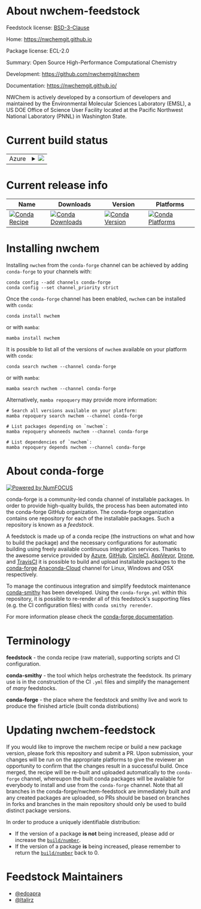 About nwchem-feedstock
======================

Feedstock license: [BSD-3-Clause](https://github.com/conda-forge/nwchem-feedstock/blob/main/LICENSE.txt)

Home: https://nwchemgit.github.io

Package license: ECL-2.0

Summary: Open Source High-Performance Computational Chemistry

Development: https://github.com/nwchemgit/nwchem

Documentation: https://nwchemgit.github.io/

NWChem is actively developed by a consortium of developers and maintained by the Environmental Molecular Sciences Laboratory (EMSL), a US DOE Office of Science User Facility located at the Pacific Northwest National Laboratory (PNNL) in Washington State.


Current build status
====================


<table>
    
  <tr>
    <td>Azure</td>
    <td>
      <details>
        <summary>
          <a href="https://dev.azure.com/conda-forge/feedstock-builds/_build/latest?definitionId=12742&branchName=main">
            <img src="https://dev.azure.com/conda-forge/feedstock-builds/_apis/build/status/nwchem-feedstock?branchName=main">
          </a>
        </summary>
        <table>
          <thead><tr><th>Variant</th><th>Status</th></tr></thead>
          <tbody><tr>
              <td>linux_64_armci_networkmpi_prpython3.10.____cpython</td>
              <td>
                <a href="https://dev.azure.com/conda-forge/feedstock-builds/_build/latest?definitionId=12742&branchName=main">
                  <img src="https://dev.azure.com/conda-forge/feedstock-builds/_apis/build/status/nwchem-feedstock?branchName=main&jobName=linux&configuration=linux%20linux_64_armci_networkmpi_prpython3.10.____cpython" alt="variant">
                </a>
              </td>
            </tr><tr>
              <td>linux_64_armci_networkmpi_prpython3.11.____cpython</td>
              <td>
                <a href="https://dev.azure.com/conda-forge/feedstock-builds/_build/latest?definitionId=12742&branchName=main">
                  <img src="https://dev.azure.com/conda-forge/feedstock-builds/_apis/build/status/nwchem-feedstock?branchName=main&jobName=linux&configuration=linux%20linux_64_armci_networkmpi_prpython3.11.____cpython" alt="variant">
                </a>
              </td>
            </tr><tr>
              <td>linux_64_armci_networkmpi_prpython3.12.____cpython</td>
              <td>
                <a href="https://dev.azure.com/conda-forge/feedstock-builds/_build/latest?definitionId=12742&branchName=main">
                  <img src="https://dev.azure.com/conda-forge/feedstock-builds/_apis/build/status/nwchem-feedstock?branchName=main&jobName=linux&configuration=linux%20linux_64_armci_networkmpi_prpython3.12.____cpython" alt="variant">
                </a>
              </td>
            </tr><tr>
              <td>linux_64_armci_networkmpi_prpython3.8.____cpython</td>
              <td>
                <a href="https://dev.azure.com/conda-forge/feedstock-builds/_build/latest?definitionId=12742&branchName=main">
                  <img src="https://dev.azure.com/conda-forge/feedstock-builds/_apis/build/status/nwchem-feedstock?branchName=main&jobName=linux&configuration=linux%20linux_64_armci_networkmpi_prpython3.8.____cpython" alt="variant">
                </a>
              </td>
            </tr><tr>
              <td>linux_64_armci_networkmpi_prpython3.9.____cpython</td>
              <td>
                <a href="https://dev.azure.com/conda-forge/feedstock-builds/_build/latest?definitionId=12742&branchName=main">
                  <img src="https://dev.azure.com/conda-forge/feedstock-builds/_apis/build/status/nwchem-feedstock?branchName=main&jobName=linux&configuration=linux%20linux_64_armci_networkmpi_prpython3.9.____cpython" alt="variant">
                </a>
              </td>
            </tr><tr>
              <td>linux_64_armci_networkmpi_tspython3.10.____cpython</td>
              <td>
                <a href="https://dev.azure.com/conda-forge/feedstock-builds/_build/latest?definitionId=12742&branchName=main">
                  <img src="https://dev.azure.com/conda-forge/feedstock-builds/_apis/build/status/nwchem-feedstock?branchName=main&jobName=linux&configuration=linux%20linux_64_armci_networkmpi_tspython3.10.____cpython" alt="variant">
                </a>
              </td>
            </tr><tr>
              <td>linux_64_armci_networkmpi_tspython3.11.____cpython</td>
              <td>
                <a href="https://dev.azure.com/conda-forge/feedstock-builds/_build/latest?definitionId=12742&branchName=main">
                  <img src="https://dev.azure.com/conda-forge/feedstock-builds/_apis/build/status/nwchem-feedstock?branchName=main&jobName=linux&configuration=linux%20linux_64_armci_networkmpi_tspython3.11.____cpython" alt="variant">
                </a>
              </td>
            </tr><tr>
              <td>linux_64_armci_networkmpi_tspython3.12.____cpython</td>
              <td>
                <a href="https://dev.azure.com/conda-forge/feedstock-builds/_build/latest?definitionId=12742&branchName=main">
                  <img src="https://dev.azure.com/conda-forge/feedstock-builds/_apis/build/status/nwchem-feedstock?branchName=main&jobName=linux&configuration=linux%20linux_64_armci_networkmpi_tspython3.12.____cpython" alt="variant">
                </a>
              </td>
            </tr><tr>
              <td>linux_64_armci_networkmpi_tspython3.8.____cpython</td>
              <td>
                <a href="https://dev.azure.com/conda-forge/feedstock-builds/_build/latest?definitionId=12742&branchName=main">
                  <img src="https://dev.azure.com/conda-forge/feedstock-builds/_apis/build/status/nwchem-feedstock?branchName=main&jobName=linux&configuration=linux%20linux_64_armci_networkmpi_tspython3.8.____cpython" alt="variant">
                </a>
              </td>
            </tr><tr>
              <td>linux_64_armci_networkmpi_tspython3.9.____cpython</td>
              <td>
                <a href="https://dev.azure.com/conda-forge/feedstock-builds/_build/latest?definitionId=12742&branchName=main">
                  <img src="https://dev.azure.com/conda-forge/feedstock-builds/_apis/build/status/nwchem-feedstock?branchName=main&jobName=linux&configuration=linux%20linux_64_armci_networkmpi_tspython3.9.____cpython" alt="variant">
                </a>
              </td>
            </tr><tr>
              <td>linux_aarch64_armci_networkmpi_prpython3.10.____cpython</td>
              <td>
                <a href="https://dev.azure.com/conda-forge/feedstock-builds/_build/latest?definitionId=12742&branchName=main">
                  <img src="https://dev.azure.com/conda-forge/feedstock-builds/_apis/build/status/nwchem-feedstock?branchName=main&jobName=linux&configuration=linux%20linux_aarch64_armci_networkmpi_prpython3.10.____cpython" alt="variant">
                </a>
              </td>
            </tr><tr>
              <td>linux_aarch64_armci_networkmpi_prpython3.11.____cpython</td>
              <td>
                <a href="https://dev.azure.com/conda-forge/feedstock-builds/_build/latest?definitionId=12742&branchName=main">
                  <img src="https://dev.azure.com/conda-forge/feedstock-builds/_apis/build/status/nwchem-feedstock?branchName=main&jobName=linux&configuration=linux%20linux_aarch64_armci_networkmpi_prpython3.11.____cpython" alt="variant">
                </a>
              </td>
            </tr><tr>
              <td>linux_aarch64_armci_networkmpi_prpython3.12.____cpython</td>
              <td>
                <a href="https://dev.azure.com/conda-forge/feedstock-builds/_build/latest?definitionId=12742&branchName=main">
                  <img src="https://dev.azure.com/conda-forge/feedstock-builds/_apis/build/status/nwchem-feedstock?branchName=main&jobName=linux&configuration=linux%20linux_aarch64_armci_networkmpi_prpython3.12.____cpython" alt="variant">
                </a>
              </td>
            </tr><tr>
              <td>linux_aarch64_armci_networkmpi_prpython3.8.____cpython</td>
              <td>
                <a href="https://dev.azure.com/conda-forge/feedstock-builds/_build/latest?definitionId=12742&branchName=main">
                  <img src="https://dev.azure.com/conda-forge/feedstock-builds/_apis/build/status/nwchem-feedstock?branchName=main&jobName=linux&configuration=linux%20linux_aarch64_armci_networkmpi_prpython3.8.____cpython" alt="variant">
                </a>
              </td>
            </tr><tr>
              <td>linux_aarch64_armci_networkmpi_prpython3.9.____cpython</td>
              <td>
                <a href="https://dev.azure.com/conda-forge/feedstock-builds/_build/latest?definitionId=12742&branchName=main">
                  <img src="https://dev.azure.com/conda-forge/feedstock-builds/_apis/build/status/nwchem-feedstock?branchName=main&jobName=linux&configuration=linux%20linux_aarch64_armci_networkmpi_prpython3.9.____cpython" alt="variant">
                </a>
              </td>
            </tr><tr>
              <td>linux_aarch64_armci_networkmpi_tspython3.10.____cpython</td>
              <td>
                <a href="https://dev.azure.com/conda-forge/feedstock-builds/_build/latest?definitionId=12742&branchName=main">
                  <img src="https://dev.azure.com/conda-forge/feedstock-builds/_apis/build/status/nwchem-feedstock?branchName=main&jobName=linux&configuration=linux%20linux_aarch64_armci_networkmpi_tspython3.10.____cpython" alt="variant">
                </a>
              </td>
            </tr><tr>
              <td>linux_aarch64_armci_networkmpi_tspython3.11.____cpython</td>
              <td>
                <a href="https://dev.azure.com/conda-forge/feedstock-builds/_build/latest?definitionId=12742&branchName=main">
                  <img src="https://dev.azure.com/conda-forge/feedstock-builds/_apis/build/status/nwchem-feedstock?branchName=main&jobName=linux&configuration=linux%20linux_aarch64_armci_networkmpi_tspython3.11.____cpython" alt="variant">
                </a>
              </td>
            </tr><tr>
              <td>linux_aarch64_armci_networkmpi_tspython3.12.____cpython</td>
              <td>
                <a href="https://dev.azure.com/conda-forge/feedstock-builds/_build/latest?definitionId=12742&branchName=main">
                  <img src="https://dev.azure.com/conda-forge/feedstock-builds/_apis/build/status/nwchem-feedstock?branchName=main&jobName=linux&configuration=linux%20linux_aarch64_armci_networkmpi_tspython3.12.____cpython" alt="variant">
                </a>
              </td>
            </tr><tr>
              <td>linux_aarch64_armci_networkmpi_tspython3.8.____cpython</td>
              <td>
                <a href="https://dev.azure.com/conda-forge/feedstock-builds/_build/latest?definitionId=12742&branchName=main">
                  <img src="https://dev.azure.com/conda-forge/feedstock-builds/_apis/build/status/nwchem-feedstock?branchName=main&jobName=linux&configuration=linux%20linux_aarch64_armci_networkmpi_tspython3.8.____cpython" alt="variant">
                </a>
              </td>
            </tr><tr>
              <td>linux_aarch64_armci_networkmpi_tspython3.9.____cpython</td>
              <td>
                <a href="https://dev.azure.com/conda-forge/feedstock-builds/_build/latest?definitionId=12742&branchName=main">
                  <img src="https://dev.azure.com/conda-forge/feedstock-builds/_apis/build/status/nwchem-feedstock?branchName=main&jobName=linux&configuration=linux%20linux_aarch64_armci_networkmpi_tspython3.9.____cpython" alt="variant">
                </a>
              </td>
            </tr><tr>
              <td>linux_ppc64le_armci_networkmpi_prpython3.10.____cpython</td>
              <td>
                <a href="https://dev.azure.com/conda-forge/feedstock-builds/_build/latest?definitionId=12742&branchName=main">
                  <img src="https://dev.azure.com/conda-forge/feedstock-builds/_apis/build/status/nwchem-feedstock?branchName=main&jobName=linux&configuration=linux%20linux_ppc64le_armci_networkmpi_prpython3.10.____cpython" alt="variant">
                </a>
              </td>
            </tr><tr>
              <td>linux_ppc64le_armci_networkmpi_prpython3.11.____cpython</td>
              <td>
                <a href="https://dev.azure.com/conda-forge/feedstock-builds/_build/latest?definitionId=12742&branchName=main">
                  <img src="https://dev.azure.com/conda-forge/feedstock-builds/_apis/build/status/nwchem-feedstock?branchName=main&jobName=linux&configuration=linux%20linux_ppc64le_armci_networkmpi_prpython3.11.____cpython" alt="variant">
                </a>
              </td>
            </tr><tr>
              <td>linux_ppc64le_armci_networkmpi_prpython3.12.____cpython</td>
              <td>
                <a href="https://dev.azure.com/conda-forge/feedstock-builds/_build/latest?definitionId=12742&branchName=main">
                  <img src="https://dev.azure.com/conda-forge/feedstock-builds/_apis/build/status/nwchem-feedstock?branchName=main&jobName=linux&configuration=linux%20linux_ppc64le_armci_networkmpi_prpython3.12.____cpython" alt="variant">
                </a>
              </td>
            </tr><tr>
              <td>linux_ppc64le_armci_networkmpi_prpython3.8.____cpython</td>
              <td>
                <a href="https://dev.azure.com/conda-forge/feedstock-builds/_build/latest?definitionId=12742&branchName=main">
                  <img src="https://dev.azure.com/conda-forge/feedstock-builds/_apis/build/status/nwchem-feedstock?branchName=main&jobName=linux&configuration=linux%20linux_ppc64le_armci_networkmpi_prpython3.8.____cpython" alt="variant">
                </a>
              </td>
            </tr><tr>
              <td>linux_ppc64le_armci_networkmpi_prpython3.9.____cpython</td>
              <td>
                <a href="https://dev.azure.com/conda-forge/feedstock-builds/_build/latest?definitionId=12742&branchName=main">
                  <img src="https://dev.azure.com/conda-forge/feedstock-builds/_apis/build/status/nwchem-feedstock?branchName=main&jobName=linux&configuration=linux%20linux_ppc64le_armci_networkmpi_prpython3.9.____cpython" alt="variant">
                </a>
              </td>
            </tr><tr>
              <td>linux_ppc64le_armci_networkmpi_tspython3.10.____cpython</td>
              <td>
                <a href="https://dev.azure.com/conda-forge/feedstock-builds/_build/latest?definitionId=12742&branchName=main">
                  <img src="https://dev.azure.com/conda-forge/feedstock-builds/_apis/build/status/nwchem-feedstock?branchName=main&jobName=linux&configuration=linux%20linux_ppc64le_armci_networkmpi_tspython3.10.____cpython" alt="variant">
                </a>
              </td>
            </tr><tr>
              <td>linux_ppc64le_armci_networkmpi_tspython3.11.____cpython</td>
              <td>
                <a href="https://dev.azure.com/conda-forge/feedstock-builds/_build/latest?definitionId=12742&branchName=main">
                  <img src="https://dev.azure.com/conda-forge/feedstock-builds/_apis/build/status/nwchem-feedstock?branchName=main&jobName=linux&configuration=linux%20linux_ppc64le_armci_networkmpi_tspython3.11.____cpython" alt="variant">
                </a>
              </td>
            </tr><tr>
              <td>linux_ppc64le_armci_networkmpi_tspython3.12.____cpython</td>
              <td>
                <a href="https://dev.azure.com/conda-forge/feedstock-builds/_build/latest?definitionId=12742&branchName=main">
                  <img src="https://dev.azure.com/conda-forge/feedstock-builds/_apis/build/status/nwchem-feedstock?branchName=main&jobName=linux&configuration=linux%20linux_ppc64le_armci_networkmpi_tspython3.12.____cpython" alt="variant">
                </a>
              </td>
            </tr><tr>
              <td>linux_ppc64le_armci_networkmpi_tspython3.8.____cpython</td>
              <td>
                <a href="https://dev.azure.com/conda-forge/feedstock-builds/_build/latest?definitionId=12742&branchName=main">
                  <img src="https://dev.azure.com/conda-forge/feedstock-builds/_apis/build/status/nwchem-feedstock?branchName=main&jobName=linux&configuration=linux%20linux_ppc64le_armci_networkmpi_tspython3.8.____cpython" alt="variant">
                </a>
              </td>
            </tr><tr>
              <td>linux_ppc64le_armci_networkmpi_tspython3.9.____cpython</td>
              <td>
                <a href="https://dev.azure.com/conda-forge/feedstock-builds/_build/latest?definitionId=12742&branchName=main">
                  <img src="https://dev.azure.com/conda-forge/feedstock-builds/_apis/build/status/nwchem-feedstock?branchName=main&jobName=linux&configuration=linux%20linux_ppc64le_armci_networkmpi_tspython3.9.____cpython" alt="variant">
                </a>
              </td>
            </tr><tr>
              <td>osx_64_armci_networkmpi_prpython3.10.____cpython</td>
              <td>
                <a href="https://dev.azure.com/conda-forge/feedstock-builds/_build/latest?definitionId=12742&branchName=main">
                  <img src="https://dev.azure.com/conda-forge/feedstock-builds/_apis/build/status/nwchem-feedstock?branchName=main&jobName=osx&configuration=osx%20osx_64_armci_networkmpi_prpython3.10.____cpython" alt="variant">
                </a>
              </td>
            </tr><tr>
              <td>osx_64_armci_networkmpi_prpython3.11.____cpython</td>
              <td>
                <a href="https://dev.azure.com/conda-forge/feedstock-builds/_build/latest?definitionId=12742&branchName=main">
                  <img src="https://dev.azure.com/conda-forge/feedstock-builds/_apis/build/status/nwchem-feedstock?branchName=main&jobName=osx&configuration=osx%20osx_64_armci_networkmpi_prpython3.11.____cpython" alt="variant">
                </a>
              </td>
            </tr><tr>
              <td>osx_64_armci_networkmpi_prpython3.12.____cpython</td>
              <td>
                <a href="https://dev.azure.com/conda-forge/feedstock-builds/_build/latest?definitionId=12742&branchName=main">
                  <img src="https://dev.azure.com/conda-forge/feedstock-builds/_apis/build/status/nwchem-feedstock?branchName=main&jobName=osx&configuration=osx%20osx_64_armci_networkmpi_prpython3.12.____cpython" alt="variant">
                </a>
              </td>
            </tr><tr>
              <td>osx_64_armci_networkmpi_prpython3.8.____cpython</td>
              <td>
                <a href="https://dev.azure.com/conda-forge/feedstock-builds/_build/latest?definitionId=12742&branchName=main">
                  <img src="https://dev.azure.com/conda-forge/feedstock-builds/_apis/build/status/nwchem-feedstock?branchName=main&jobName=osx&configuration=osx%20osx_64_armci_networkmpi_prpython3.8.____cpython" alt="variant">
                </a>
              </td>
            </tr><tr>
              <td>osx_64_armci_networkmpi_prpython3.9.____cpython</td>
              <td>
                <a href="https://dev.azure.com/conda-forge/feedstock-builds/_build/latest?definitionId=12742&branchName=main">
                  <img src="https://dev.azure.com/conda-forge/feedstock-builds/_apis/build/status/nwchem-feedstock?branchName=main&jobName=osx&configuration=osx%20osx_64_armci_networkmpi_prpython3.9.____cpython" alt="variant">
                </a>
              </td>
            </tr><tr>
              <td>osx_64_armci_networkmpi_tspython3.10.____cpython</td>
              <td>
                <a href="https://dev.azure.com/conda-forge/feedstock-builds/_build/latest?definitionId=12742&branchName=main">
                  <img src="https://dev.azure.com/conda-forge/feedstock-builds/_apis/build/status/nwchem-feedstock?branchName=main&jobName=osx&configuration=osx%20osx_64_armci_networkmpi_tspython3.10.____cpython" alt="variant">
                </a>
              </td>
            </tr><tr>
              <td>osx_64_armci_networkmpi_tspython3.11.____cpython</td>
              <td>
                <a href="https://dev.azure.com/conda-forge/feedstock-builds/_build/latest?definitionId=12742&branchName=main">
                  <img src="https://dev.azure.com/conda-forge/feedstock-builds/_apis/build/status/nwchem-feedstock?branchName=main&jobName=osx&configuration=osx%20osx_64_armci_networkmpi_tspython3.11.____cpython" alt="variant">
                </a>
              </td>
            </tr><tr>
              <td>osx_64_armci_networkmpi_tspython3.12.____cpython</td>
              <td>
                <a href="https://dev.azure.com/conda-forge/feedstock-builds/_build/latest?definitionId=12742&branchName=main">
                  <img src="https://dev.azure.com/conda-forge/feedstock-builds/_apis/build/status/nwchem-feedstock?branchName=main&jobName=osx&configuration=osx%20osx_64_armci_networkmpi_tspython3.12.____cpython" alt="variant">
                </a>
              </td>
            </tr><tr>
              <td>osx_64_armci_networkmpi_tspython3.8.____cpython</td>
              <td>
                <a href="https://dev.azure.com/conda-forge/feedstock-builds/_build/latest?definitionId=12742&branchName=main">
                  <img src="https://dev.azure.com/conda-forge/feedstock-builds/_apis/build/status/nwchem-feedstock?branchName=main&jobName=osx&configuration=osx%20osx_64_armci_networkmpi_tspython3.8.____cpython" alt="variant">
                </a>
              </td>
            </tr><tr>
              <td>osx_64_armci_networkmpi_tspython3.9.____cpython</td>
              <td>
                <a href="https://dev.azure.com/conda-forge/feedstock-builds/_build/latest?definitionId=12742&branchName=main">
                  <img src="https://dev.azure.com/conda-forge/feedstock-builds/_apis/build/status/nwchem-feedstock?branchName=main&jobName=osx&configuration=osx%20osx_64_armci_networkmpi_tspython3.9.____cpython" alt="variant">
                </a>
              </td>
            </tr><tr>
              <td>osx_arm64_armci_networkmpi_prpython3.10.____cpython</td>
              <td>
                <a href="https://dev.azure.com/conda-forge/feedstock-builds/_build/latest?definitionId=12742&branchName=main">
                  <img src="https://dev.azure.com/conda-forge/feedstock-builds/_apis/build/status/nwchem-feedstock?branchName=main&jobName=osx&configuration=osx%20osx_arm64_armci_networkmpi_prpython3.10.____cpython" alt="variant">
                </a>
              </td>
            </tr><tr>
              <td>osx_arm64_armci_networkmpi_prpython3.11.____cpython</td>
              <td>
                <a href="https://dev.azure.com/conda-forge/feedstock-builds/_build/latest?definitionId=12742&branchName=main">
                  <img src="https://dev.azure.com/conda-forge/feedstock-builds/_apis/build/status/nwchem-feedstock?branchName=main&jobName=osx&configuration=osx%20osx_arm64_armci_networkmpi_prpython3.11.____cpython" alt="variant">
                </a>
              </td>
            </tr><tr>
              <td>osx_arm64_armci_networkmpi_prpython3.12.____cpython</td>
              <td>
                <a href="https://dev.azure.com/conda-forge/feedstock-builds/_build/latest?definitionId=12742&branchName=main">
                  <img src="https://dev.azure.com/conda-forge/feedstock-builds/_apis/build/status/nwchem-feedstock?branchName=main&jobName=osx&configuration=osx%20osx_arm64_armci_networkmpi_prpython3.12.____cpython" alt="variant">
                </a>
              </td>
            </tr><tr>
              <td>osx_arm64_armci_networkmpi_prpython3.8.____cpython</td>
              <td>
                <a href="https://dev.azure.com/conda-forge/feedstock-builds/_build/latest?definitionId=12742&branchName=main">
                  <img src="https://dev.azure.com/conda-forge/feedstock-builds/_apis/build/status/nwchem-feedstock?branchName=main&jobName=osx&configuration=osx%20osx_arm64_armci_networkmpi_prpython3.8.____cpython" alt="variant">
                </a>
              </td>
            </tr><tr>
              <td>osx_arm64_armci_networkmpi_prpython3.9.____cpython</td>
              <td>
                <a href="https://dev.azure.com/conda-forge/feedstock-builds/_build/latest?definitionId=12742&branchName=main">
                  <img src="https://dev.azure.com/conda-forge/feedstock-builds/_apis/build/status/nwchem-feedstock?branchName=main&jobName=osx&configuration=osx%20osx_arm64_armci_networkmpi_prpython3.9.____cpython" alt="variant">
                </a>
              </td>
            </tr><tr>
              <td>osx_arm64_armci_networkmpi_tspython3.10.____cpython</td>
              <td>
                <a href="https://dev.azure.com/conda-forge/feedstock-builds/_build/latest?definitionId=12742&branchName=main">
                  <img src="https://dev.azure.com/conda-forge/feedstock-builds/_apis/build/status/nwchem-feedstock?branchName=main&jobName=osx&configuration=osx%20osx_arm64_armci_networkmpi_tspython3.10.____cpython" alt="variant">
                </a>
              </td>
            </tr><tr>
              <td>osx_arm64_armci_networkmpi_tspython3.11.____cpython</td>
              <td>
                <a href="https://dev.azure.com/conda-forge/feedstock-builds/_build/latest?definitionId=12742&branchName=main">
                  <img src="https://dev.azure.com/conda-forge/feedstock-builds/_apis/build/status/nwchem-feedstock?branchName=main&jobName=osx&configuration=osx%20osx_arm64_armci_networkmpi_tspython3.11.____cpython" alt="variant">
                </a>
              </td>
            </tr><tr>
              <td>osx_arm64_armci_networkmpi_tspython3.12.____cpython</td>
              <td>
                <a href="https://dev.azure.com/conda-forge/feedstock-builds/_build/latest?definitionId=12742&branchName=main">
                  <img src="https://dev.azure.com/conda-forge/feedstock-builds/_apis/build/status/nwchem-feedstock?branchName=main&jobName=osx&configuration=osx%20osx_arm64_armci_networkmpi_tspython3.12.____cpython" alt="variant">
                </a>
              </td>
            </tr><tr>
              <td>osx_arm64_armci_networkmpi_tspython3.8.____cpython</td>
              <td>
                <a href="https://dev.azure.com/conda-forge/feedstock-builds/_build/latest?definitionId=12742&branchName=main">
                  <img src="https://dev.azure.com/conda-forge/feedstock-builds/_apis/build/status/nwchem-feedstock?branchName=main&jobName=osx&configuration=osx%20osx_arm64_armci_networkmpi_tspython3.8.____cpython" alt="variant">
                </a>
              </td>
            </tr><tr>
              <td>osx_arm64_armci_networkmpi_tspython3.9.____cpython</td>
              <td>
                <a href="https://dev.azure.com/conda-forge/feedstock-builds/_build/latest?definitionId=12742&branchName=main">
                  <img src="https://dev.azure.com/conda-forge/feedstock-builds/_apis/build/status/nwchem-feedstock?branchName=main&jobName=osx&configuration=osx%20osx_arm64_armci_networkmpi_tspython3.9.____cpython" alt="variant">
                </a>
              </td>
            </tr>
          </tbody>
        </table>
      </details>
    </td>
  </tr>
</table>

Current release info
====================

| Name | Downloads | Version | Platforms |
| --- | --- | --- | --- |
| [![Conda Recipe](https://img.shields.io/badge/recipe-nwchem-green.svg)](https://anaconda.org/conda-forge/nwchem) | [![Conda Downloads](https://img.shields.io/conda/dn/conda-forge/nwchem.svg)](https://anaconda.org/conda-forge/nwchem) | [![Conda Version](https://img.shields.io/conda/vn/conda-forge/nwchem.svg)](https://anaconda.org/conda-forge/nwchem) | [![Conda Platforms](https://img.shields.io/conda/pn/conda-forge/nwchem.svg)](https://anaconda.org/conda-forge/nwchem) |

Installing nwchem
=================

Installing `nwchem` from the `conda-forge` channel can be achieved by adding `conda-forge` to your channels with:

```
conda config --add channels conda-forge
conda config --set channel_priority strict
```

Once the `conda-forge` channel has been enabled, `nwchem` can be installed with `conda`:

```
conda install nwchem
```

or with `mamba`:

```
mamba install nwchem
```

It is possible to list all of the versions of `nwchem` available on your platform with `conda`:

```
conda search nwchem --channel conda-forge
```

or with `mamba`:

```
mamba search nwchem --channel conda-forge
```

Alternatively, `mamba repoquery` may provide more information:

```
# Search all versions available on your platform:
mamba repoquery search nwchem --channel conda-forge

# List packages depending on `nwchem`:
mamba repoquery whoneeds nwchem --channel conda-forge

# List dependencies of `nwchem`:
mamba repoquery depends nwchem --channel conda-forge
```


About conda-forge
=================

[![Powered by
NumFOCUS](https://img.shields.io/badge/powered%20by-NumFOCUS-orange.svg?style=flat&colorA=E1523D&colorB=007D8A)](https://numfocus.org)

conda-forge is a community-led conda channel of installable packages.
In order to provide high-quality builds, the process has been automated into the
conda-forge GitHub organization. The conda-forge organization contains one repository
for each of the installable packages. Such a repository is known as a *feedstock*.

A feedstock is made up of a conda recipe (the instructions on what and how to build
the package) and the necessary configurations for automatic building using freely
available continuous integration services. Thanks to the awesome service provided by
[Azure](https://azure.microsoft.com/en-us/services/devops/), [GitHub](https://github.com/),
[CircleCI](https://circleci.com/), [AppVeyor](https://www.appveyor.com/),
[Drone](https://cloud.drone.io/welcome), and [TravisCI](https://travis-ci.com/)
it is possible to build and upload installable packages to the
[conda-forge](https://anaconda.org/conda-forge) [Anaconda-Cloud](https://anaconda.org/)
channel for Linux, Windows and OSX respectively.

To manage the continuous integration and simplify feedstock maintenance
[conda-smithy](https://github.com/conda-forge/conda-smithy) has been developed.
Using the ``conda-forge.yml`` within this repository, it is possible to re-render all of
this feedstock's supporting files (e.g. the CI configuration files) with ``conda smithy rerender``.

For more information please check the [conda-forge documentation](https://conda-forge.org/docs/).

Terminology
===========

**feedstock** - the conda recipe (raw material), supporting scripts and CI configuration.

**conda-smithy** - the tool which helps orchestrate the feedstock.
                   Its primary use is in the construction of the CI ``.yml`` files
                   and simplify the management of *many* feedstocks.

**conda-forge** - the place where the feedstock and smithy live and work to
                  produce the finished article (built conda distributions)


Updating nwchem-feedstock
=========================

If you would like to improve the nwchem recipe or build a new
package version, please fork this repository and submit a PR. Upon submission,
your changes will be run on the appropriate platforms to give the reviewer an
opportunity to confirm that the changes result in a successful build. Once
merged, the recipe will be re-built and uploaded automatically to the
`conda-forge` channel, whereupon the built conda packages will be available for
everybody to install and use from the `conda-forge` channel.
Note that all branches in the conda-forge/nwchem-feedstock are
immediately built and any created packages are uploaded, so PRs should be based
on branches in forks and branches in the main repository should only be used to
build distinct package versions.

In order to produce a uniquely identifiable distribution:
 * If the version of a package **is not** being increased, please add or increase
   the [``build/number``](https://docs.conda.io/projects/conda-build/en/latest/resources/define-metadata.html#build-number-and-string).
 * If the version of a package **is** being increased, please remember to return
   the [``build/number``](https://docs.conda.io/projects/conda-build/en/latest/resources/define-metadata.html#build-number-and-string)
   back to 0.

Feedstock Maintainers
=====================

* [@edoapra](https://github.com/edoapra/)
* [@ltalirz](https://github.com/ltalirz/)

